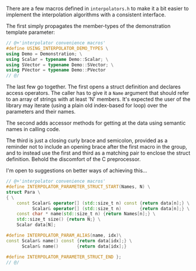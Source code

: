 There are a few macros defined in `interpolators.h` to make it a bit
easier to implement the interpolation algorithms with a consistent interface.

The first simply propagates the member-types of the demonstration template
parameter:

```cpp
// @+'interpolator convenience macros'
#define USING_INTERPOLATOR_DEMO_TYPES \
using Demo = Demonstration; \
using Scalar = typename Demo::Scalar; \
using SVector = typename Demo::SVector; \
using PVector = typename Demo::PVector
// @/
```

The last few go together. The first opens a struct definition and declares
access operators. The caller has to give it a `Name` argument that should
refer to an array of strings with at least 'N' members. It's expected the
user of the library may iterate (using a plain old index-based for loop)
over the parameters and their names. 

The second adds accessor methods for getting at the data using semantic names
in calling code.

The third is just a closing curly brace and semicolon, provided as a reminder
not to include an opening brace after the first macro in the group, and to
instead use the first and third as a matching pair to enclose the struct
definition. Behold the discomfort of the C preprocessor.

I'm open to suggestions on better ways of achieving this...

```cpp
// @+'interpolator convenience macros'
#define INTERPOLATOR_PARAMETER_STRUCT_START(Names, N) \
struct Para \
{ \
    const Scalar& operator[] (std::size_t n) const {return data[n];} \
          Scalar& operator[] (std::size_t n)       {return data[n];} \
    const char * name(std::size_t n) {return Names[n];} \
    std::size_t size() {return N;} \
    Scalar data[N];

#define INTERPOLATOR_PARAM_ALIAS(name, idx)\
const Scalar& name() const {return data[idx];} \
      Scalar& name()       {return data[idx];}

#define INTERPOLATOR_PARAMETER_STRUCT_END };
// @/
```

